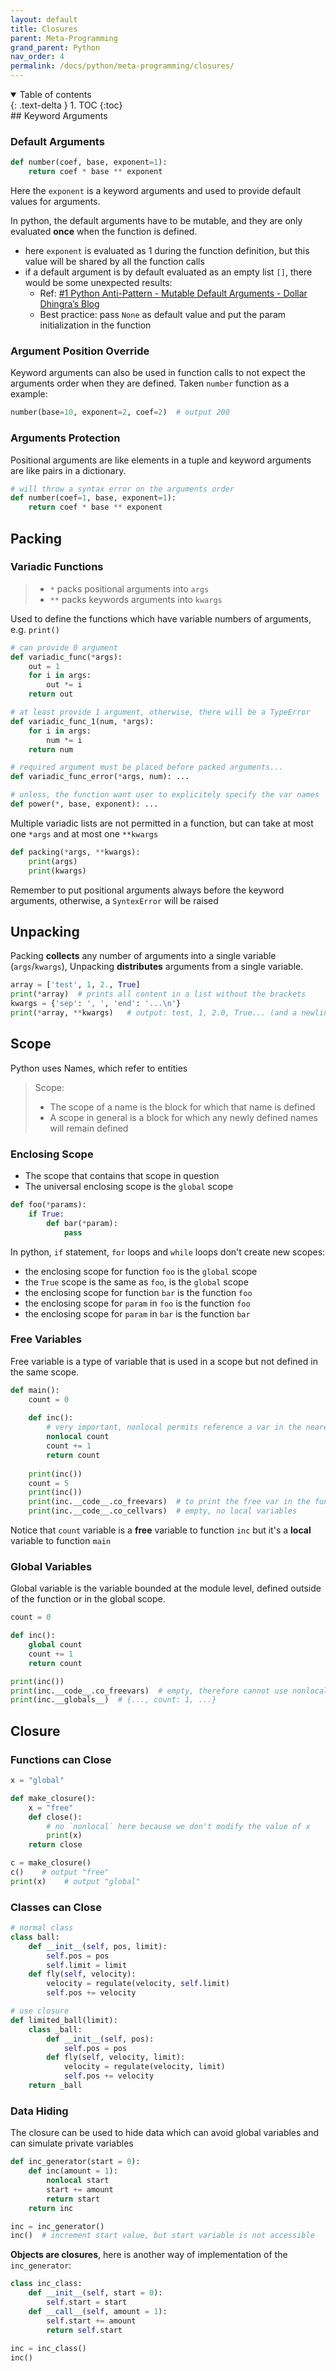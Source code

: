 ```yaml
---
layout: default
title: Closures
parent: Meta-Programming
grand_parent: Python
nav_order: 4
permalink: /docs/python/meta-programming/closures/
---
```


<details open markdown="block">
  <summary>
    Table of contents
  </summary>
  {: .text-delta }
1. TOC
{:toc}
</details>
## Keyword Arguments

### Default Arguments

```python
def number(coef, base, exponent=1):
    return coef * base ** exponent
```

Here the `exponent` is a keyword arguments and used to provide default values for arguments.

In python, the default arguments have to be mutable, and they are only evaluated **once** when the function is defined.

- here `exponent` is evaluated as 1 during the function definition, but this value will be shared by all the function calls
- if a default argument is by default evaluated as an empty list `[]`, there would be some unexpected results:
  - Ref: [#1 Python Anti-Pattern - Mutable Default Arguments - Dollar Dhingra’s Blog](https://dollardhingra.com/blog/python-mutable-default-arguments/)
  - Best practice: pass `None` as default value and put the param initialization in the function

### Argument Position Override

Keyword arguments can also be used in function calls to not expect the arguments order when they are defined. Taken `number` function as a example:

```python
number(base=10, exponent=2, coef=2)  # output 200
```

 ### Arguments Protection

Positional arguments are like elements in a tuple and keyword arguments are like pairs in a dictionary.

```python
# will throw a syntax error on the arguments order
def number(coef=1, base, exponent=1):
    return coef * base ** exponent
```

## Packing

### Variadic Functions

> - `*` packs positional arguments into `args`
> - `**` packs keywords arguments into `kwargs`

Used to define the functions which have variable numbers of arguments, e.g. `print()`

```python
# can provide 0 argument
def variadic_func(*args):
    out = 1
    for i in args:
        out *= i
    return out

# at least provide 1 argument, otherwise, there will be a TypeError
def variadic_func_1(num, *args):
    for i in args:
        num *= i
    return num

# required argument must be placed before packed arguments...
def variadic_func_error(*args, num): ...

# unless, the function want user to explicitely specify the var names
def power(*, base, exponent): ...
```

Multiple variadic lists are not permitted in a function, but can take at most one `*args` and at most one `**kwargs`

```python
def packing(*args, **kwargs):
    print(args)
    print(kwargs)
```

Remember to put positional arguments always before the keyword arguments, otherwise, a `SyntexError` will be raised

## Unpacking

Packing **collects** any number of arguments into a single variable (`args`/`kwargs`), Unpacking **distributes** arguments from a single variable.

```python
array = ['test', 1, 2., True]
print(*array)  # prints all content in a list without the brackets
kwargs = {'sep': ', ', 'end': '...\n'}
print(*array, **kwargs)   # output: test, 1, 2.0, True... (and a newline)
```

## Scope

Python uses Names, which refer to entities

> Scope:
>
> - The scope of a name is the block for which that name is defined
> - A scope in general is a block for which any newly defined names will remain defined

### Enclosing Scope

- The scope that contains that scope in question
- The universal enclosing scope is the `global` scope

```python
def foo(*params):
    if True:
        def bar(*param):
            pass
```

In python, `if` statement, `for` loops and `while` loops don't create new scopes:

- the enclosing scope for function `foo` is the `global` scope
- the `True` scope is the same as `foo`, is the `global` scope
- the enclosing scope for function `bar` is the function `foo`
- the enclosing scope for `param` in `foo` is the function `foo`
- the enclosing scope for `param` in `bar` is the function `bar`

### Free Variables

Free variable is a type of variable that is used in a scope but not defined in the same scope.

```python
def main():
    count = 0
    
    def inc():
        # very important, nonlocal permits reference a var in the nearest scope
        nonlocal count	
        count += 1
        return count
    
    print(inc())
    count = 5
    print(inc())
    print(inc.__code__.co_freevars)  # to print the free var in the function
    print(inc.__code__.co_cellvars)  # empty, no local variables
```

Notice that `count` variable is a **free** variable to function `inc` but it's a **local** variable to function `main`

### Global Variables

Global variable is the variable bounded at the module level, defined outside of the function or in the global scope.

```python
count = 0

def inc():
    global count
    count += 1
    return count

print(inc())
print(inc.__code__.co_freevars)  # empty, therefore cannot use nonlocal
print(inc.__globals__)  # {..., count: 1, ...}
```

## Closure

### Functions can Close

```python
x = "global"

def make_closure():
    x = "free"
    def close():
        # no `nonlocal` here because we don't modify the value of x
        print(x)
    return close

c = make_closure()
c()    # output "free"
print(x)    # output "global"
```

### Classes can Close

```python
# normal class
class ball:
    def __init__(self, pos, limit):
        self.pos = pos
        self.limit = limit
    def fly(self, velocity):
        velocity = regulate(velocity, self.limit)
        self.pos += velocity

# use closure
def limited_ball(limit):
    class _ball:
        def __init__(self, pos):
            self.pos = pos
        def fly(self, velocity, limit):
            velocity = regulate(velocity, limit)
            self.pos += velocity
    return _ball
```

### Data Hiding

The closure can be used to hide data which can avoid global variables and can simulate private variables

```python
def inc_generator(start = 0):
    def inc(amount = 1):
        nonlocal start
        start += amount
        return start
   	return inc

inc = inc_generator()
inc()  # increment start value, but start variable is not accessible
```

**Objects are closures**, here is another way of implementation of the `inc_generator`:

```python
class inc_class:
    def __init__(self, start = 0):
        self.start = start
    def __call__(self, amount = 1):
        self.start += amount
        return self.start
    
inc = inc_class()
inc()
```

